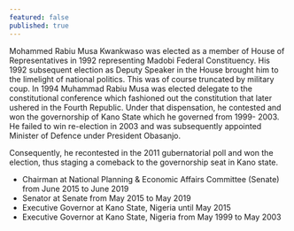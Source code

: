 ```yaml
---
featured: false
published: true
---
```

Mohammed Rabiu Musa Kwankwaso was elected as a member of House of Representatives in 1992 representing Madobi Federal Constituency. His 1992 subsequent election as Deputy Speaker in the House brought him to the limelight of national politics. This was of course truncated by military coup. In 1994 Muhammad Rabiu Musa was elected delegate to the constitutional conference which fashioned out the constitution that later ushered in the Fourth Republic. Under that dispensation, he contested and won the governorship of Kano State which he governed from 1999- 2003. He failed to win re-election in 2003 and was subsequently appointed Minister of Defence under President Obasanjo.

Consequently, he recontested in the 2011 gubernatorial poll and won the election, thus staging a comeback to the governorship seat in Kano state.

* Chairman at National Planning & Economic Affairs Committee (Senate) from June 2015 to June 2019
* Senator at Senate from May 2015 to May 2019
* Executive Governor at Kano State, Nigeria until May 2015
* Executive Governor at Kano State, Nigeria from May 1999 to May 2003

